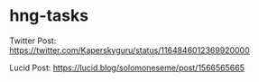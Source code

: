 # hng-tasks

Twitter Post: https://twitter.com/Kaperskyguru/status/1164846012369920000

Lucid Post: https://lucid.blog/solomoneseme/post/1566565665
